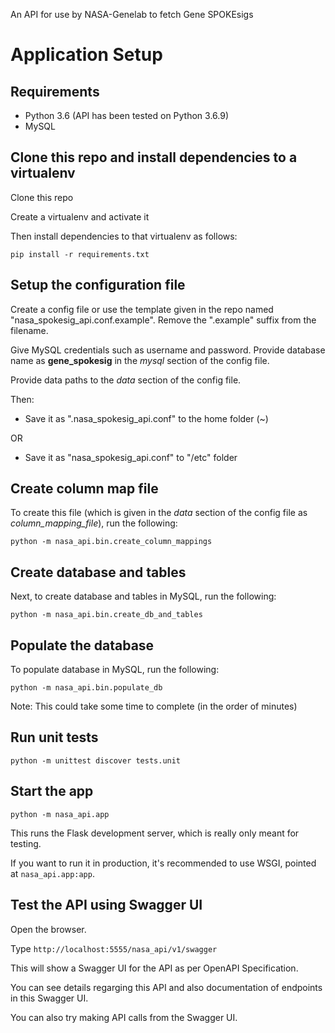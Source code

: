 An API for use by NASA-Genelab to fetch Gene SPOKEsigs

# Application Setup

## Requirements

* Python 3.6 (API has been tested on Python 3.6.9)
* MySQL

## Clone this repo and install dependencies to a virtualenv

Clone this repo

Create a virtualenv and activate it 

Then install dependencies to that virtualenv as follows:

```
pip install -r requirements.txt
```

## Setup the configuration file

Create a config file or use the template given in the repo named "nasa_spokesig_api.conf.example". Remove the ".example" suffix from the filename.

Give MySQL credentials such as username and password. Provide database name as **gene_spokesig** in the *mysql* section of the config file.

Provide data paths to the *data* section of the config file.

Then:

* Save it as ".nasa_spokesig_api.conf" to the home folder (~)

OR

* Save it as "nasa_spokesig_api.conf" to "/etc" folder

## Create column map file

To create this file (which is given in the *data* section of the config file as *column_mapping_file*), run the following:

```
python -m nasa_api.bin.create_column_mappings
```

## Create database and tables

Next, to create database and tables in MySQL, run the following:

```
python -m nasa_api.bin.create_db_and_tables
```

## Populate the database

To populate database in MySQL, run the following:

```
python -m nasa_api.bin.populate_db
```

Note: This could take some time to complete (in the order of minutes)

## Run unit tests

```
python -m unittest discover tests.unit
```

## Start the app

```
python -m nasa_api.app
```

This runs the Flask development server, which is really only meant for testing.


If you want to run it in production, it's recommended to use WSGI, pointed at
`nasa_api.app:app`.

## Test the API using Swagger UI

Open the browser.

Type `http://localhost:5555/nasa_api/v1/swagger`

This will show a Swagger UI for the API as per OpenAPI Specification. 

You can see details regarging this API and also documentation of endpoints in this Swagger UI. 

You can also try making API calls from the Swagger UI.






